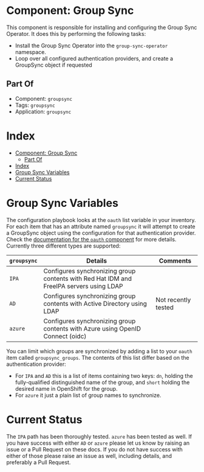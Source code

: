 # Component: Group Sync

This component is responsible for installing and configuring the Group Sync Operator. It does this by performing the following tasks:

- Install the Group Sync Operator into the `group-sync-operator` namespace.
- Loop over all configured authentication providers, and create a GroupSync object if requested

## Part Of
- Component: `groupsync`
- Tags: `groupsync`
- Application: `groupsync`

# Index

<!-- vim-markdown-toc GFM -->

- [Component: Group Sync](#component-group-sync)
  - [Part Of](#part-of)
- [Index](#index)
- [Group Sync Variables](#group-sync-variables)
- [Current Status](#current-status)

<!-- vim-markdown-toc -->

# Group Sync Variables

The configuration playbook looks at the `oauth` list variable in your
inventory. For each item that has an attribute named `groupsync` it will
attempt to create a GroupSync object using the configuration for that
authentication provider. Check the [documentation for the `oauth`
component](oauth.md) for more details. Currently three different types are
supported:

| `groupsync` | Details | Comments |
|-------------|---------|----------|
| `IPA` | Configures synchronizing group contents with Red Hat IDM and FreeIPA servers  using LDAP | |
| `AD` | Configures synchronizing group contents with Active Directory using LDAP | Not recently tested |
| `azure` | Configures synchronizing group contents with Azure using OpenID Connect (oidc) | |

You can limit which groups are synchronized by adding a list to your `oauth`
item called `groupsync_groups`. The contents of this list differ based on the
authentication provider:
- For `IPA` and `AD` this is a list of items containing two keys: `dn`, holding
  the fully-qualified distinguished name of the group, and `short` holding the
  desired name in OpenShift for the group.
- For `azure` it just a plain list of group names to synchronize.

# Current Status

The `IPA` path has been thoroughly tested. `azure` has been tested as well. If you have success with either
`AD` or `azure` please let us know by raising an issue or a Pull Request on
these docs. If you do not have success with either of those please raise an
issue as well, including details, and preferably a Pull Request.
